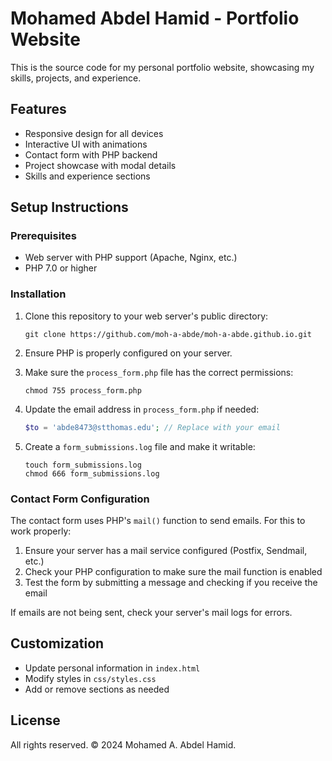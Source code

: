 # Mohamed Abdel Hamid - Portfolio Website

This is the source code for my personal portfolio website, showcasing my skills, projects, and experience.

## Features

- Responsive design for all devices
- Interactive UI with animations
- Contact form with PHP backend
- Project showcase with modal details
- Skills and experience sections

## Setup Instructions

### Prerequisites

- Web server with PHP support (Apache, Nginx, etc.)
- PHP 7.0 or higher

### Installation

1. Clone this repository to your web server's public directory:
   ```
   git clone https://github.com/moh-a-abde/moh-a-abde.github.io.git
   ```

2. Ensure PHP is properly configured on your server.

3. Make sure the `process_form.php` file has the correct permissions:
   ```
   chmod 755 process_form.php
   ```

4. Update the email address in `process_form.php` if needed:
   ```php
   $to = 'abde8473@stthomas.edu'; // Replace with your email
   ```

5. Create a `form_submissions.log` file and make it writable:
   ```
   touch form_submissions.log
   chmod 666 form_submissions.log
   ```

### Contact Form Configuration

The contact form uses PHP's `mail()` function to send emails. For this to work properly:

1. Ensure your server has a mail service configured (Postfix, Sendmail, etc.)
2. Check your PHP configuration to make sure the mail function is enabled
3. Test the form by submitting a message and checking if you receive the email

If emails are not being sent, check your server's mail logs for errors.

## Customization

- Update personal information in `index.html`
- Modify styles in `css/styles.css`
- Add or remove sections as needed

## License

All rights reserved. © 2024 Mohamed A. Abdel Hamid.
